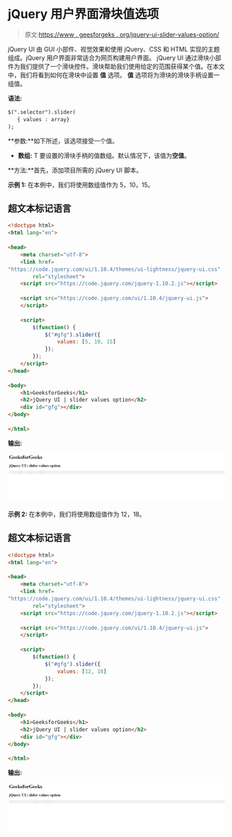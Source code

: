 # jQuery 用户界面滑块值选项

> 原文:[https://www . geesforgeks . org/jquery-ui-slider-values-option/](https://www.geeksforgeeks.org/jquery-ui-slider-values-option/)

jQuery UI 由 GUI 小部件、视觉效果和使用 jQuery、CSS 和 HTML 实现的主题组成。jQuery 用户界面非常适合为网页构建用户界面。 jQuery UI 通过滑块小部件为我们提供了一个滑块控件。滑块帮助我们使用给定的范围获得某个值。在本文中，我们将看到如何在滑块中设置 **值** 选项。 **值** 选项将为滑块的滑块手柄设置一组值。

**语法:**

```html
$(".selector").slider(
   { values : array}
);
```

**参数:**如下所述，该选项接受一个值。

*   **数组:** T 要设置的滑块手柄的值数组。默认情况下，该值为**空值**。

**方法:**首先，添加项目所需的 jQuery UI 脚本。

> <link href="“https://code.jquery.com/ui/1.10.4/themes/ui-lightness/jquery-ui.css”" rel="“stylesheet”">

**示例 1:** 在本例中，我们将使用数组值作为 5，10，15。

## 超文本标记语言

```html
<!doctype html>
<html lang="en">

<head>
    <meta charset="utf-8">
    <link href=
"https://code.jquery.com/ui/1.10.4/themes/ui-lightness/jquery-ui.css"
        rel="stylesheet">
    <script src="https://code.jquery.com/jquery-1.10.2.js"></script>

    <script src="https://code.jquery.com/ui/1.10.4/jquery-ui.js">
    </script>

    <script>
        $(function() {
            $("#gfg").slider({
                values: [5, 10, 15]
            });
        });
    </script>
</head>

<body>
    <h1>GeeksforGeeks</h1>
    <h2>jQuery UI | slider values option</h2>
    <div id="gfg"></div>
</body>

</html>
```

**输出:**

![](img/e60b802c7d26942b60f25c303c37ec4d.png)

**示例 2:** 在本例中，我们将使用数组值作为 12，18。

## 超文本标记语言

```html
<!doctype html>
<html lang="en">

<head>
    <meta charset="utf-8">
    <link href=
"https://code.jquery.com/ui/1.10.4/themes/ui-lightness/jquery-ui.css"
        rel="stylesheet">
    <script src="https://code.jquery.com/jquery-1.10.2.js"></script>

    <script src="https://code.jquery.com/ui/1.10.4/jquery-ui.js">
    </script>

    <script>
        $(function() {
            $("#gfg").slider({
                values: [12, 18]
            });
        });
    </script>
</head>

<body>
    <h1>GeeksforGeeks</h1>
    <h2>jQuery UI | slider values option</h2>
    <div id="gfg"></div>
</body>

</html>
```

**输出:**

![](img/1998a3d7b206d9adda77fa12fe4bfc05.png)